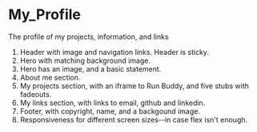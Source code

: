 # My_Profile
The profile of my projects, information, and links

1. Header with image and navigation links. Header is sticky.
2. Hero with matching background image.
3. Hero has an image, and a basic statement.
4. About me section.
5. My projects section, with an iframe to Run Buddy, and five stubs with fadeouts.
6. My links section, with links to email, github and linkedin.
7. Footer, with copyright, name, and a backgound image.
8. Responsiveness for different screen sizes--in case flex isn't enough.
